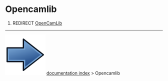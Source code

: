 # Opencamlib
1.  REDIRECT [OpenCamLib](OpenCamLib.md)



---
![](images/Button_right.svg) [documentation index](../README.md) > Opencamlib
